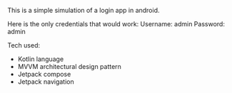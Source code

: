 This is a simple simulation of a login app in android.

Here is the only credentials that would work:
Username: admin
Password: admin

Tech used:
* Kotlin language
* MVVM architectural design pattern
* Jetpack compose
* Jetpack navigation
